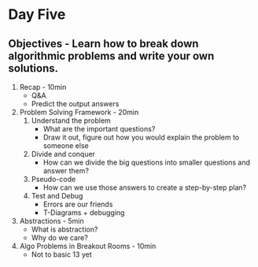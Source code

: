 # Day Five
## Objectives - Learn how to break down algorithmic problems and write your own solutions.
1. Recap - 10min
    - Q&A
    - Predict the output answers
2. Problem Solving Framework - 20min
    1. Understand the problem
        - What are the important questions?
        - Draw it out, figure out how you would explain the problem to someone else
    2. Divide and conquer
        - How can we divide the big questions into smaller questions and answer them?
    3. Pseudo-code
        - How can we use those answers to create a step-by-step plan?
    4. Test and Debug
        - Errors are our friends
        - T-Diagrams + debugging
3. Abstractions - 5min
    - What is abstraction?
    - Why do we care?
4. Algo Problems in Breakout Rooms - 10min
    - Not to basic 13 yet